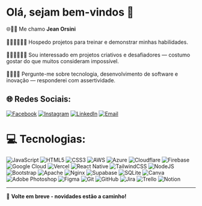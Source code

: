 # Olá, sejam bem-vindos 👋  
🌐🤌🏻 Me chamo **Jean Orsini**<br>  
🤸🏻‍♂️🤾🏻‍♂️ Hospedo projetos para treinar e demonstrar minhas habilidades.<br>  
🧑🏻‍💻👨🏻‍🦯 Sou interessado em projetos criativos e desafiadores — costumo gostar do que muitos consideram impossível.<br>  
💬👨🏻‍🦼 Pergunte-me sobre tecnologia, desenvolvimento de software e inovação — responderei com assertividade.

## 🌐 Redes Sociais:
[![Facebook](https://img.shields.io/badge/Facebook-%231877F2.svg?logo=Facebook&logoColor=white)](https://facebook.com/jeeanorsini) 
[![Instagram](https://img.shields.io/badge/Instagram-%23E4405F.svg?logo=Instagram&logoColor=white)](https://instagram.com/jeeanorsini) 
[![LinkedIn](https://img.shields.io/badge/LinkedIn-%230077B5.svg?logo=linkedin&logoColor=white)](https://linkedin.com/in/jeeanorsini) 
[![Email](https://img.shields.io/badge/Email-D14836?logo=gmail&logoColor=white)](mailto:jeanorsini@gmail.com) 

# 💻 Tecnologias:
![JavaScript](https://img.shields.io/badge/javascript-%23323330.svg?style=for-the-badge&logo=javascript&logoColor=%23F7DF1E) 
![HTML5](https://img.shields.io/badge/html5-%23E34F26.svg?style=for-the-badge&logo=html5&logoColor=white) 
![CSS3](https://img.shields.io/badge/css3-%231572B6.svg?style=for-the-badge&logo=css3&logoColor=white) 
![AWS](https://img.shields.io/badge/AWS-%23FF9900.svg?style=for-the-badge&logo=amazon-aws&logoColor=white) 
![Azure](https://img.shields.io/badge/azure-%230072C6.svg?style=for-the-badge&logo=microsoftazure&logoColor=white) 
![Cloudflare](https://img.shields.io/badge/Cloudflare-F38020?style=for-the-badge&logo=Cloudflare&logoColor=white) 
![Firebase](https://img.shields.io/badge/firebase-%23039BE5.svg?style=for-the-badge&logo=firebase) 
![Google Cloud](https://img.shields.io/badge/GoogleCloud-%234285F4.svg?style=for-the-badge&logo=google-cloud&logoColor=white) 
![Vercel](https://img.shields.io/badge/vercel-%23000000.svg?style=for-the-badge&logo=vercel&logoColor=white) 
![React Native](https://img.shields.io/badge/react_native-%2320232a.svg?style=for-the-badge&logo=react&logoColor=%2361DAFB) 
![TailwindCSS](https://img.shields.io/badge/tailwindcss-%2338B2AC.svg?style=for-the-badge&logo=tailwind-css&logoColor=white) 
![NodeJS](https://img.shields.io/badge/node.js-6DA55F?style=for-the-badge&logo=node.js&logoColor=white) 
![Bootstrap](https://img.shields.io/badge/bootstrap-%238511FA.svg?style=for-the-badge&logo=bootstrap&logoColor=white) 
![Apache](https://img.shields.io/badge/apache-%23D42029.svg?style=for-the-badge&logo=apache&logoColor=white) 
![Nginx](https://img.shields.io/badge/nginx-%23009639.svg?style=for-the-badge&logo=nginx&logoColor=white) 
![Supabase](https://img.shields.io/badge/Supabase-3ECF8E?style=for-the-badge&logo=supabase&logoColor=white) 
![SQLite](https://img.shields.io/badge/sqlite-%2307405e.svg?style=for-the-badge&logo=sqlite&logoColor=white) 
![Canva](https://img.shields.io/badge/Canva-%2300C4CC.svg?style=for-the-badge&logo=Canva&logoColor=white) 
![Adobe Photoshop](https://img.shields.io/badge/adobe%20photoshop-%2331A8FF.svg?style=for-the-badge&logo=adobe%20photoshop&logoColor=white) 
![Figma](https://img.shields.io/badge/figma-%23F24E1E.svg?style=for-the-badge&logo=figma&logoColor=white) 
![Git](https://img.shields.io/badge/git-%23F05033.svg?style=for-the-badge&logo=git&logoColor=white) 
![GitHub](https://img.shields.io/badge/github-%23121011.svg?style=for-the-badge&logo=github&logoColor=white) 
![Jira](https://img.shields.io/badge/jira-%230A0FFF.svg?style=for-the-badge&logo=jira&logoColor=white) 
![Trello](https://img.shields.io/badge/Trello-%23026AA7.svg?style=for-the-badge&logo=Trello&logoColor=white) 
![Notion](https://img.shields.io/badge/Notion-%23000000.svg?style=for-the-badge&logo=notion&logoColor=white)

---

👋 **Volte em breve - novidades estão a caminho!**
